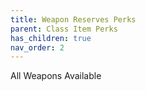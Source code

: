```yaml
---
title: Weapon Reserves Perks
parent: Class Item Perks
has_children: true
nav_order: 2
---
```


All Weapons Available

